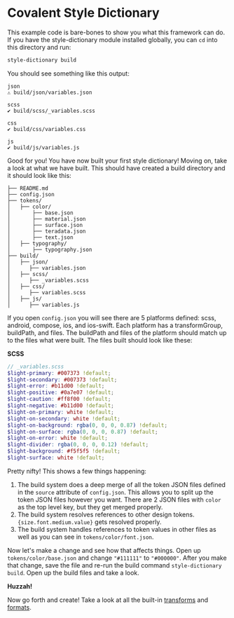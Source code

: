 # Covalent Style Dictionary

This example code is bare-bones to show you what this framework can do. If you have the style-dictionary module installed globally, you can `cd` into this directory and run:

```bash
style-dictionary build
```

You should see something like this output:
```
json
⚠️ build/json/variables.json

scss
✔︎ build/scss/_variables.scss

css
✔︎ build/css/variables.css

js
✔︎ build/js/variables.js
```

Good for you! You have now built your first style dictionary! Moving on, take a look at what we have built. This should have created a build directory and it should look like this:
```
├── README.md
├── config.json
├── tokens/
│   ├── color/
│       ├── base.json
│       ├── material.json
│       ├── surface.json
│       ├── teradata.json
│       ├── text.json
│   ├── typography/
│       ├── typography.json
├── build/
│   ├── json/
│      ├── variables.json
│   ├── scss/
│      ├── _variables.scss
│   ├── css/
│      ├── variables.scss
│   ├── js/
│      ├── variables.js
```

If you open `config.json` you will see there are 5 platforms defined: scss, android, compose, ios, and ios-swift. Each platform has a transformGroup, buildPath, and files. The buildPath and files of the platform should match up to the files what were built. The files built should look like these:

**SCSS**
```scss
// _variables.scss
$light-primary: #007373 !default;
$light-secondary: #007373 !default;
$light-error: #b11d00 !default;
$light-positive: #0a7e07 !default;
$light-caution: #ff8f00 !default;
$light-negative: #b11d00 !default;
$light-on-primary: white !default;
$light-on-secondary: white !default;
$light-on-background: rgba(0, 0, 0, 0.87) !default;
$light-on-surface: rgba(0, 0, 0, 0.87) !default;
$light-on-error: white !default;
$light-divider: rgba(0, 0, 0, 0.12) !default;
$light-background: #f5f5f5 !default;
$light-surface: white !default;
```

Pretty nifty! This shows a few things happening:
1. The build system does a deep merge of all the token JSON files defined in the `source` attribute of `config.json`. This allows you to split up the token JSON files however you want. There are 2 JSON files with `color` as the top level key, but they get merged properly.
1. The build system resolves references to other design tokens. `{size.font.medium.value}` gets resolved properly.
1. The build system handles references to token values in other files as well as you can see in `tokens/color/font.json`.

Now let's make a change and see how that affects things. Open up `tokens/color/base.json` and change `"#111111"` to `"#000000"`. After you make that change, save the file and re-run the build command `style-dictionary build`. Open up the build files and take a look.

**Huzzah!**

Now go forth and create! Take a look at all the built-in [transforms](https://amzn.github.io/style-dictionary/#/transforms?id=pre-defined-transforms) and [formats](https://amzn.github.io/style-dictionary/#/formats?id=pre-defined-formats).
